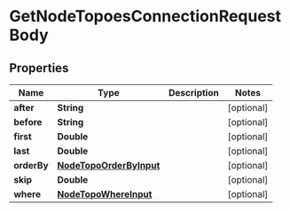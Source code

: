 

# GetNodeTopoesConnectionRequestBody


## Properties

Name | Type | Description | Notes
------------ | ------------- | ------------- | -------------
**after** | **String** |  |  [optional]
**before** | **String** |  |  [optional]
**first** | **Double** |  |  [optional]
**last** | **Double** |  |  [optional]
**orderBy** | [**NodeTopoOrderByInput**](NodeTopoOrderByInput.md) |  |  [optional]
**skip** | **Double** |  |  [optional]
**where** | [**NodeTopoWhereInput**](NodeTopoWhereInput.md) |  |  [optional]



